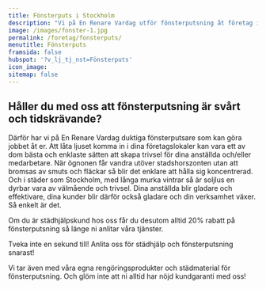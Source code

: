 ```yaml
---
title: Fönsterputs i Stockholm
description: "Vi på En Renare Vardag utför fönsterputsning åt företag i Storstockholm med proffesionalism och hög kvalité. Hör av dig och boka ett kostnadsfritt möte."
image: /images/fonster-1.jpg
permalink: /foretag/fonsterputs/
menutitle: Fönsterputs
framsida: false
hubspot: '?v_lj_tj_nst=Fönsterputs'
icon_image: 
sitemap: false
---
```

## Håller du med oss att fönsterputsning är svårt och tidskrävande?

Därför har vi på En Renare Vardag duktiga fönsterputsare som kan göra jobbet åt er. Att låta ljuset komma in i dina företagslokaler kan vara ett av dom bästa och enklaste sätten att skapa trivsel för dina anställda och/eller medarbetare. När ögnonen får vandra utöver stadshorszonten utan att bromsas av smuts och fläckar så blir det enklare att hålla sig koncentrerad. Och i städer som Stockholm, med långa murka vintrar så är soljlus en dyrbar vara av välmående och trivsel. Dina anställda blir gladare och effektivare, dina kunder blir därför också gladare och din verksamhet växer. Så enkelt är det.

Om du är städhjälpskund hos oss får du desutom alltid 20% rabatt på fönsterputsning så länge ni anlitar våra tjänster. 

Tveka inte en sekund till! Anlita oss för städhjälp och fönsterputsning snarast!

Vi tar även med våra egna rengöringsprodukter och städmaterial för fönsterputsning. Och glöm inte att ni alltid har nöjd kundgaranti med oss!
